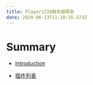 ```yaml
---
title: Player1228服务器帮助
date: 2020-06-13T11:20:35.573Z
---
```

# Summary

* [Introduction](README.md)


* [插件列表](README.md)
